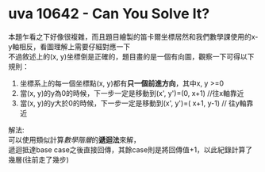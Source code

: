 # uva 10642 - Can You Solve It?
本題乍看之下好像很複雜，而且題目繪製的笛卡爾坐標居然和我們數學課使用的x-y軸相反，看圖理解上需要仔細對應一下   
不過敘述上的(x, y)坐標倒是正確的，題目畫的是一個有向圖，觀察一下可得以下規則： 
1. 坐標系上的每一個坐標點(x, y)都有**只一個前進方向**，其中x, y >=0  
2. 當(x, y)的y為0的時候，下一步一定是移動到(x', y')=(0, x+1)  //往x軸靠近
3. 當(x, y)的y大於0的時候，下一步一定是移動到(x', y')=( x+1, y-1)  // 往y軸靠近
  
解法:  
可以使用類似計算*數學階層*的**遞迴法**來解，  
遞迴抵達base case之後直接回傳，其餘case則是將回傳值+1，以此紀錄計算了幾層(往前走了幾步)   
